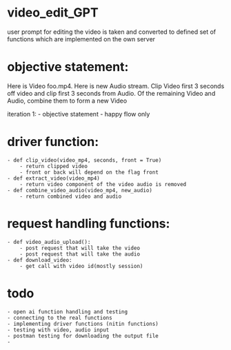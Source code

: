 # video_edit_GPT
user prompt for editing the video is taken and converted to defined set of functions which are implemented on the own server


# objective statement:
Here is Video foo.mp4. Here is new Audio stream. Clip Video first 3 seconds off video and clip first 3 seconds from Audio. Of the remaining Video and Audio, combine them to form a new Video

iteration 1: 
    - objective statement
    - happy flow only

# driver function:
    - def clip_video(video_mp4, seconds, front = True)
        - return clipped video
        - front or back will depend on the flag front
    - def extract_video(video_mp4)
        - return video component of the video audio is removed
    - def combine_video_audio(video_mp4, new_audio)
        - return combined video and audio

# request handling functions:
    - def video_audio_upload():
        - post request that will take the video
        - post request that will take the audio
    - def download_video:
        - get call with video id(mostly session)

# todo
    - open ai function handling and testing
    - connecting to the real functions
    - implementing driver functions (nitin functions)
    - testing with video, audio input
    - postman testing for downloading the output file
    - 